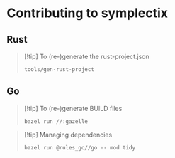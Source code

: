 # Contributing to symplectix

## Rust

> [!tip] To (re-)generate the rust-project.json
>
>     tools/gen-rust-project

## Go

> [!tip] To (re-)generate BUILD files
>
>     bazel run //:gazelle

> [!tip] Managing dependencies
>
>     bazel run @rules_go//go -- mod tidy
